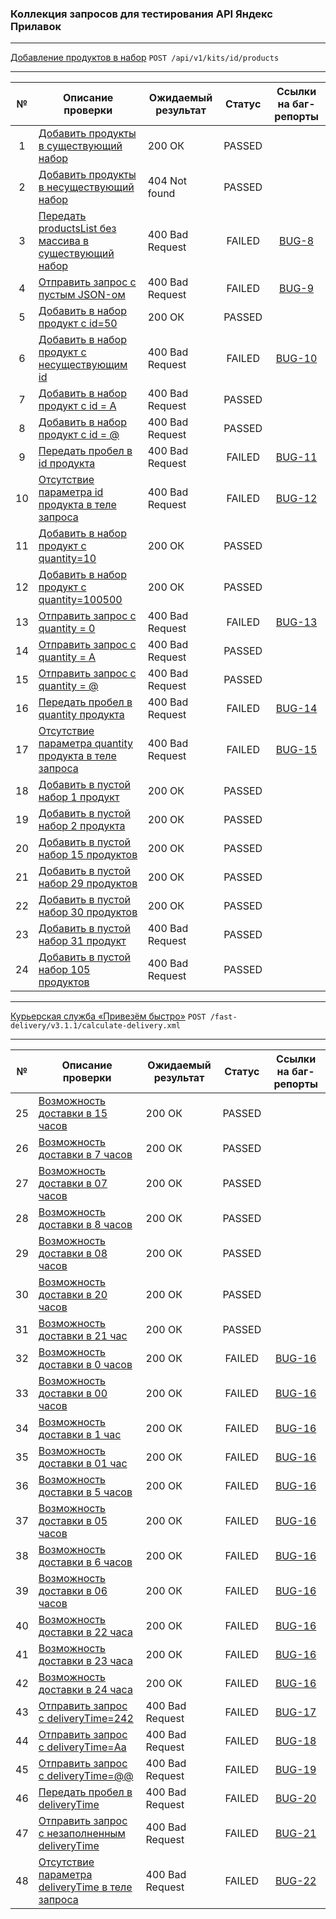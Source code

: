 ### Коллекция запросов для тестирования API Яндекс Прилавок

---

[Добавление продуктов в набор](https://www.postman.com/forweb/workspace/lavka/collection/34470293-43a0352a-462a-446f-ad79-50a57974f293) `POST /api/v1/kits/id/products`

---

| №   | Описание проверки                                                                                                                                              | Ожидаемый результат | Статус | Ссылки на баг-репорты                                     |
|:---:|----------------------------------------------------------------------------------------------------------------------------------------------------------------|---------------------|:------:|:---------------------------------------------------------:|
| 1   | [Добавить продукты в существующий набор](https://www.postman.com/forweb/workspace/lavka/request/34470293-fe784084-0c06-414a-b4be-b25ca66d6696)                 | 200 ОК              | PASSED |                                                           |
| 2   | [Добавить продукты в несуществующий набор](https://www.postman.com/forweb/workspace/lavka/request/34470293-44a855d7-4b88-48a2-9cf5-b409f533ea35)               | 404 Not found       | PASSED |                                                           |
| 3   | [Передать productsList без массива в существующий набор](https://www.postman.com/forweb/workspace/lavka/request/34470293-2223f468-2c0a-4bce-8f34-e15160df49bb) | 400 Bad Request     | FAILED | [BUG-8](https://heorhii-ap.youtrack.cloud/issue/BUG-8)    |
| 4   | [Отправить запрос с пустым JSON-ом](https://www.postman.com/forweb/workspace/lavka/request/34470293-4bd8bd7e-e6a1-40fb-be6e-b0abec46f5fa)                      | 400 Bad Request     | FAILED | [BUG-9](https://heorhii-ap.youtrack.cloud/issue/BUG-9)    |
| 5   | [Добавить в набор продукт с id=50](https://www.postman.com/forweb/workspace/lavka/request/34470293-4a4deb60-b4b9-4ecf-bc91-ce85de34135a)                       | 200 ОК              | PASSED |                                                           |
| 6   | [Добавить в набор продукт с несуществующим id](https://www.postman.com/forweb/workspace/lavka/request/34470293-9f287045-d859-4a61-b893-1044c0a635d6)           | 400 Bad Request     | FAILED | [BUG-10](https://heorhii-ap.youtrack.cloud/issue/BUG-10)  |
| 7   | [Добавить в набор продукт с id = A](https://www.postman.com/forweb/workspace/lavka/request/34470293-6aecd383-8f82-4a9b-a427-f73764db65ad)                      | 400 Bad Request     | PASSED |                                                           |
| 8   | [Добавить в набор продукт с id = @](https://www.postman.com/forweb/workspace/lavka/request/34470293-cf63d202-8628-4398-8e25-b56c46cda4b7)                      | 400 Bad Request     | PASSED |                                                           |
| 9   | [Передать пробел в id продукта](https://www.postman.com/forweb/workspace/lavka/request/34470293-21fc245e-a633-4514-b8cc-df30c3127eda)                          | 400 Bad Request     | FAILED | [BUG-11](https://heorhii-ap.youtrack.cloud/issue/BUG-11)  |
| 10  | [Отсутствие параметра id продукта в теле запроса](https://www.postman.com/forweb/workspace/lavka/request/34470293-a66448c5-bf5a-4cad-971a-f1da3208185a)        | 400 Bad Request     | FAILED | [BUG-12](https://heorhii-ap.youtrack.cloud/issue/BUG-12)  |
| 11  | [Добавить в набор продукт с quantity=10](https://www.postman.com/forweb/workspace/lavka/request/34470293-62993dbb-0b49-4e92-8399-3bc38e94acc8)                 | 200 ОК              | PASSED |                                                           |
| 12  | [Добавить в набор продукт с quantity=100500](https://www.postman.com/forweb/workspace/lavka/request/34470293-811c99a8-9688-4708-a10c-4dc1d4a0cb9a)             | 200 ОК              | PASSED |                                                           |
| 13  | [Отправить запрос с quantity = 0](https://www.postman.com/forweb/workspace/lavka/request/34470293-6d624997-915c-4502-94f3-5c5f6b39881b)                        | 400 Bad Request     | FAILED | [BUG-13](https://heorhii-ap.youtrack.cloud/issue/BUG-13)  |
| 14  | [Отправить запрос с quantity = A](https://www.postman.com/forweb/workspace/lavka/request/34470293-d77ed467-de40-49d1-9d9c-393e7a3bf6b7)                        | 400 Bad Request     | PASSED |                                                           |
| 15  | [Отправить запрос с quantity = @](https://www.postman.com/forweb/workspace/lavka/request/34470293-0ba6583e-cee2-404f-8b8b-668a98a48916)                        | 400 Bad Request     | PASSED |                                                           |
| 16  | [Передать пробел в quantity продукта](https://www.postman.com/forweb/workspace/lavka/request/34470293-404cbebf-444c-45f6-9822-6f9a6d1f4bbb)                    | 400 Bad Request     | FAILED | [BUG-14](https://heorhii-ap.youtrack.cloud/issue/BUG-14)  |
| 17  | [Отсутствие параметра quantity продукта в теле запроса](https://www.postman.com/forweb/workspace/lavka/request/34470293-c4a8bf67-2070-4190-8247-ab3dc05c92b6)  | 400 Bad Request     | FAILED | [BUG-15](https://heorhii-ap.youtrack.cloud/issue/BUG-15)  |
| 18  | [Добавить в пустой набор 1 продукт](https://www.postman.com/forweb/workspace/lavka/request/34470293-e85e38ec-230a-4482-8a67-0a8c171b19ac)                      | 200 ОК              | PASSED |                                                           |
| 19  | [Добавить в пустой набор 2 продукта](https://www.postman.com/forweb/workspace/lavka/request/34470293-8be17f0d-3b1a-4220-acda-a460247c5585)                     | 200 ОК              | PASSED |                                                           |
| 20  | [Добавить в пустой набор 15 продуктов](https://www.postman.com/forweb/workspace/lavka/request/34470293-497a254c-8187-4940-ab43-745ffbaa8022)                   | 200 ОК              | PASSED |                                                           |
| 21  | [Добавить в пустой набор 29 продуктов](https://www.postman.com/forweb/workspace/lavka/request/34470293-27fcc352-bfdd-404f-927e-4eeba75952d7)                   | 200 ОК              | PASSED |                                                           |
| 22  | [Добавить в пустой набор 30 продуктов](https://www.postman.com/forweb/workspace/lavka/request/34470293-65d6ff1f-ace0-4f18-b09a-926445d3b256)                   | 200 ОК              | PASSED |                                                           |
| 23  | [Добавить в пустой набор 31 продукт](https://www.postman.com/forweb/workspace/lavka/request/34470293-94ea7414-244c-43b6-baa8-d6ca0dee4dc0)                     | 400 Bad Request     | PASSED |                                                           |
| 24  | [Добавить в пустой набор 105 продуктов](https://www.postman.com/forweb/workspace/lavka/request/34470293-d9a6acc5-448b-4957-a3b2-e0328e0715f7)                  | 400 Bad Request     | PASSED |                                                           |

---

[Курьерская служба «Привезём быстро»](https://www.postman.com/forweb/workspace/lavka/collection/34470293-2639eb85-a518-4f07-a05c-d891af007682) `POST /fast-delivery/v3.1.1/calculate-delivery.xml`

---

| №   | Описание проверки                                                                                                                                              | Ожидаемый результат | Статус | Ссылки на баг-репорты                                     |
|:---:|----------------------------------------------------------------------------------------------------------------------------------------------------------------|---------------------|:------:|:---------------------------------------------------------:|
| 25  | [Возможность доставки в 15 часов](https://www.postman.com/forweb/workspace/lavka/request/34470293-237e0fab-9c7c-43b3-b391-ed9a234fba95)                        | 200 ОК              | PASSED |                                                           |
| 26  | [Возможность доставки в 7 часов](https://www.postman.com/forweb/workspace/lavka/request/34470293-8d04cf5e-e57d-4858-8e01-6167c1758b77)                         | 200 ОК              | PASSED |                                                           |
| 27  | [Возможность доставки в 07 часов](https://www.postman.com/forweb/workspace/lavka/request/34470293-6e47f12c-c47b-4674-9aa3-c6b9ace0f20d)                        | 200 ОК              | PASSED |                                                           |
| 28  | [Возможность доставки в 8 часов](https://www.postman.com/forweb/workspace/lavka/request/34470293-74b24edf-9208-4c03-814c-24ffd385bdf4)                         | 200 ОК              | PASSED |                                                           |
| 29  | [Возможность доставки в 08 часов](https://www.postman.com/forweb/workspace/lavka/request/34470293-3447549f-e157-4845-a6f8-d0b35a7b45d2)                        | 200 ОК              | PASSED |                                                           |
| 30  | [Возможность доставки в 20 часов](https://www.postman.com/forweb/workspace/lavka/request/34470293-19dca10c-f40a-4f1e-a3bc-9b234c2a60bf)                        | 200 ОК              | PASSED |                                                           |
| 31  | [Возможность доставки в 21 час](https://www.postman.com/forweb/workspace/lavka/request/34470293-a1c29b29-7b34-4501-b302-ab90b62ee434)                          | 200 ОК              | PASSED |                                                           |
| 32  | [Возможность доставки в 0 часов](https://www.postman.com/forweb/workspace/lavka/request/34470293-d1b17e8e-5263-4871-a674-430cb7b21038)                         | 200 ОК              | FAILED | [BUG-16](https://heorhii-ap.youtrack.cloud/issue/BUG-16)  |
| 33  | [Возможность доставки в 00 часов](https://www.postman.com/forweb/workspace/lavka/request/34470293-a0a26588-113f-441d-af6e-ff2b3dfd0a5e)                        | 200 ОК              | FAILED | [BUG-16](https://heorhii-ap.youtrack.cloud/issue/BUG-16)  |
| 34  | [Возможность доставки в 1 час](https://www.postman.com/forweb/workspace/lavka/request/34470293-a052d679-aac1-4f92-801b-bfc385e2ada8)                           | 200 ОК              | FAILED | [BUG-16](https://heorhii-ap.youtrack.cloud/issue/BUG-16)  |
| 35  | [Возможность доставки в 01 час](https://www.postman.com/forweb/workspace/lavka/request/34470293-ff4e546b-4494-40e2-90c1-868fbc459bde)                          | 200 ОК              | FAILED | [BUG-16](https://heorhii-ap.youtrack.cloud/issue/BUG-16)  |
| 36  | [Возможность доставки в 5 часов](https://www.postman.com/forweb/workspace/lavka/request/34470293-75caf522-cfca-45d1-b327-9b5596a6af2e)                         | 200 ОК              | FAILED | [BUG-16](https://heorhii-ap.youtrack.cloud/issue/BUG-16)  |
| 37  | [Возможность доставки в 05 часов](https://www.postman.com/forweb/workspace/lavka/request/34470293-b4c2580c-b33c-42bd-b8cc-6e922eafd15d)                        | 200 ОК              | FAILED | [BUG-16](https://heorhii-ap.youtrack.cloud/issue/BUG-16)  |
| 38  | [Возможность доставки в 6 часов](https://www.postman.com/forweb/workspace/lavka/request/34470293-ab014d3c-3f6d-4a8f-a9f4-2d2f3230898d)                         | 200 ОК              | FAILED | [BUG-16](https://heorhii-ap.youtrack.cloud/issue/BUG-16)  |
| 39  | [Возможность доставки в 06 часов](https://www.postman.com/forweb/workspace/lavka/request/34470293-b12ee82b-9363-4289-add1-a3595418cb3f)                        | 200 ОК              | FAILED | [BUG-16](https://heorhii-ap.youtrack.cloud/issue/BUG-16)  |
| 40  | [Возможность доставки в 22 часа](https://www.postman.com/forweb/workspace/lavka/request/34470293-e6dd7f99-f290-461a-b5b5-cd3cd059ae27)                         | 200 ОК              | FAILED | [BUG-16](https://heorhii-ap.youtrack.cloud/issue/BUG-16)  |
| 41  | [Возможность доставки в 23 часа](https://www.postman.com/forweb/workspace/lavka/request/34470293-7beba713-c4c3-4827-adf7-f06cde095c29)                         | 200 ОК              | FAILED | [BUG-16](https://heorhii-ap.youtrack.cloud/issue/BUG-16)  |
| 42  | [Возможность доставки в 24 часа](https://www.postman.com/forweb/workspace/lavka/request/34470293-301c53e0-f796-484b-a459-5ac9dcb0423d)                         | 200 ОК              | FAILED | [BUG-16](https://heorhii-ap.youtrack.cloud/issue/BUG-16)  |
| 43  | [Отправить запрос с deliveryTime=242](https://www.postman.com/forweb/workspace/lavka/request/34470293-21dd1b2b-122b-43e3-b11f-2b4c13176833)                    | 400 Bad Request     | FAILED | [BUG-17](https://heorhii-ap.youtrack.cloud/issue/BUG-17)  |
| 44  | [Отправить запрос с deliveryTime=Aa](https://www.postman.com/forweb/workspace/lavka/request/34470293-f5780c4f-dd50-4bc2-a9a6-29fa7b53f1fa)                     | 400 Bad Request     | FAILED | [BUG-18](https://heorhii-ap.youtrack.cloud/issue/BUG-18)  |
| 45  | [Отправить запрос с deliveryTime=@@](https://www.postman.com/forweb/workspace/lavka/request/34470293-1e716023-35e5-4cc0-aab1-6358f5f31b64)                     | 400 Bad Request     | FAILED | [BUG-19](https://heorhii-ap.youtrack.cloud/issue/BUG-19)  |
| 46  | [Передать пробел в deliveryTime](https://www.postman.com/forweb/workspace/lavka/request/34470293-35705dfb-cc9f-49b9-a953-71b4515de1a6)                         | 400 Bad Request     | FAILED | [BUG-20](https://heorhii-ap.youtrack.cloud/issue/BUG-20)  |
| 47  | [Отправить запрос с незаполненным deliveryTime](https://www.postman.com/forweb/workspace/lavka/request/34470293-6f3bc246-d95b-46a6-a071-dab01519f7bb)          | 400 Bad Request     | FAILED | [BUG-21](https://heorhii-ap.youtrack.cloud/issue/BUG-21)  |
| 48  | [Отсутствие параметра deliveryTime в теле запроса](https://www.postman.com/forweb/workspace/lavka/request/34470293-81f6b337-5f37-403a-af2b-117a471e6176)       | 400 Bad Request     | FAILED | [BUG-22](https://heorhii-ap.youtrack.cloud/issue/BUG-22)  |






